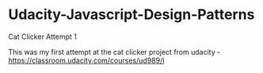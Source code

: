 # Udacity-Javascript-Design-Patterns
Cat Clicker Attempt 1

This was my first attempt at the cat clicker project from udacity - https://classroom.udacity.com/courses/ud989/l
